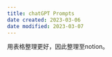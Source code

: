 ```yaml
---
title: chatGPT Prompts
date created: 2023-03-06
date modified: 2023-03-07
---
```


用表格整理更好，因此整理至notion。

